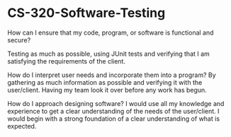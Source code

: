 # CS-320-Software-Testing

How can I ensure that my code, program, or software is functional and secure?

Testing as much as possible, using JUnit tests and verifying that I am satisfying the requirements of the client.

How do I interpret user needs and incorporate them into a program?
By gathering as much information as possible and verifying it with the user/client. Having my team look it over before any work has begun.

How do I approach designing software?
I would use all my knowledge and experience to get a clear understanding of the needs of the user/client. I would begin with a strong foundation of a clear understanding of what is expected. 
